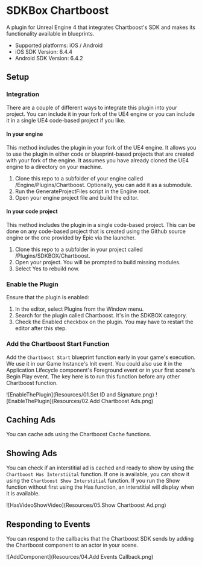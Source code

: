 # SDKBox Chartboost
A plugin for Unreal Engine 4 that integrates Chartboost's SDK and makes its functionality available in blueprints.

- Supported platforms: iOS / Android
- iOS SDK Version: 6.4.4
- Android SDK Version: 6.4.2

## Setup

### Integration

There are a couple of different ways to integrate this plugin into your project. You can include it in your fork of the UE4 engine or you can include it in a single UE4 code-based project if you like.

#### In your engine

This method includes the plugin in your fork of the UE4 engine. It allows you to use the plugin in either code or blueprint-based projects that are created with your fork of the engine. It assumes you have already cloned the UE4 engine to a directory on your machine.

1. Clone this repo to a subfolder of your engine called /Engine/Plugins/Chartboost. Optionally, you can add it as a submodule.
2. Run the GenerateProjectFiles script in the Engine root.
3. Open your engine project file and build the editor.

#### In your code project

This method includes the plugin in a single code-based project. This can be done on any code-based project that is created using the Github source engine or the one provided by Epic via the launcher.

1. Clone this repo to a subfolder in your project called /Plugins/SDKBOX/Chartboost.
2. Open your project. You will be prompted to build missing modules.
3. Select Yes to rebuild now.

### Enable the Plugin

Ensure that the plugin is enabled:

1. In the editor, select Plugins from the Window menu.
2. Search for the plugin called Chartboost. It's in the SDKBOX category.
3. Check the Enabled checkbox on the plugin. You may have to restart the editor after this step.


### Add the Chartboost Start Function

Add the `Chartboost Start` blueprint function early in your game's execution. We use it in our Game Instance's Init event. You could also use it in the Application Lifecycle component's Foreground event or in your first scene's Begin Play event. The key here is to run this function before any other Chartboost function.

![EnableThePlugin](Resources/01.Set ID and Signature.png)
![EnableThePlugin](Resources/02.Add Chartboost Ads.png)

## Caching Ads

You can cache ads using the Chartboost Cache functions.

## Showing Ads

You can check if an interstitial ad is cached and ready to show by using the `Chartboost Has Interstiital` function. If one is available, you can show it using the `Chartboost Show Interstitial` function. If you run the Show function without first using the Has function, an interstitial will display when it is available.

![HasVideoShowVideo](Resources/05.Show Chartboost Ad.png)

## Responding to Events

You can respond to the callbacks that the Chartboost SDK sends by adding the Chartboost component to an actor in your scene.

![AddComponent](Resources/04.Add Events Callback.png)

